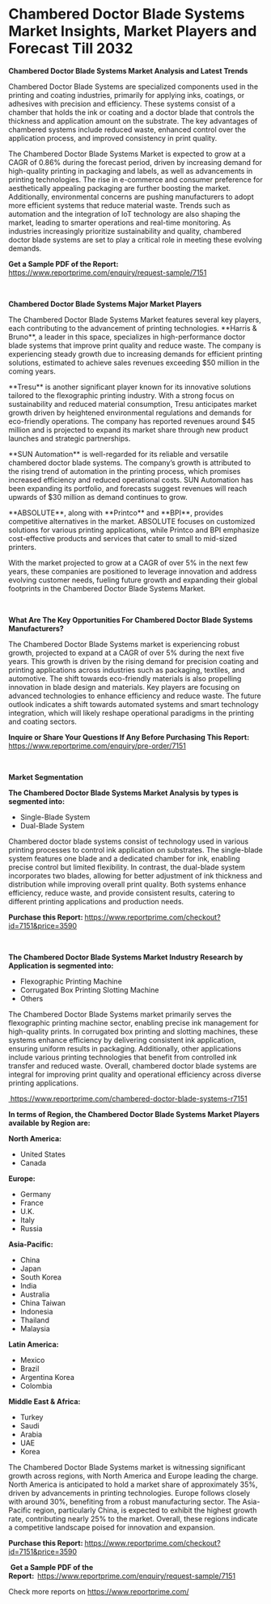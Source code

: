 <p><h1>Chambered Doctor Blade Systems Market Insights, Market Players and Forecast Till 2032</h1></p><p><strong>Chambered Doctor Blade Systems Market Analysis and Latest Trends</strong></p>
<p><p>Chambered Doctor Blade Systems are specialized components used in the printing and coating industries, primarily for applying inks, coatings, or adhesives with precision and efficiency. These systems consist of a chamber that holds the ink or coating and a doctor blade that controls the thickness and application amount on the substrate. The key advantages of chambered systems include reduced waste, enhanced control over the application process, and improved consistency in print quality.</p><p>The Chambered Doctor Blade Systems Market is expected to grow at a CAGR of 0.86% during the forecast period, driven by increasing demand for high-quality printing in packaging and labels, as well as advancements in printing technologies. The rise in e-commerce and consumer preference for aesthetically appealing packaging are further boosting the market. Additionally, environmental concerns are pushing manufacturers to adopt more efficient systems that reduce material waste. Trends such as automation and the integration of IoT technology are also shaping the market, leading to smarter operations and real-time monitoring. As industries increasingly prioritize sustainability and quality, chambered doctor blade systems are set to play a critical role in meeting these evolving demands.</p></p>
<p><strong>Get a Sample PDF of the Report:&nbsp;</strong> <a href="https://www.reportprime.com/enquiry/request-sample/7151?utm_campaign=2752&utm_medium=2&utm_source=Github&utm_content=ia&utm_term=19032025&utm_id=chambered-doctor-blade-systems">https://www.reportprime.com/enquiry/request-sample/7151</a></p>
<p>&nbsp;</p>
<p><strong>Chambered Doctor Blade Systems Major Market Players</strong></p>
<p><p>The Chambered Doctor Blade Systems Market features several key players, each contributing to the advancement of printing technologies. **Harris & Bruno**, a leader in this space, specializes in high-performance doctor blade systems that improve print quality and reduce waste. The company is experiencing steady growth due to increasing demands for efficient printing solutions, estimated to achieve sales revenues exceeding $50 million in the coming years.</p><p>**Tresu** is another significant player known for its innovative solutions tailored to the flexographic printing industry. With a strong focus on sustainability and reduced material consumption, Tresu anticipates market growth driven by heightened environmental regulations and demands for eco-friendly operations. The company has reported revenues around $45 million and is projected to expand its market share through new product launches and strategic partnerships.</p><p>**SUN Automation** is well-regarded for its reliable and versatile chambered doctor blade systems. The company’s growth is attributed to the rising trend of automation in the printing process, which promises increased efficiency and reduced operational costs. SUN Automation has been expanding its portfolio, and forecasts suggest revenues will reach upwards of $30 million as demand continues to grow.</p><p>**ABSOLUTE**, along with **Printco** and **BPI**, provides competitive alternatives in the market. ABSOLUTE focuses on customized solutions for various printing applications, while Printco and BPI emphasize cost-effective products and services that cater to small to mid-sized printers.</p><p>With the market projected to grow at a CAGR of over 5% in the next few years, these companies are positioned to leverage innovation and address evolving customer needs, fueling future growth and expanding their global footprints in the Chambered Doctor Blade Systems Market.</p></p>
<p>&nbsp;</p>
<p><strong>What Are The Key Opportunities For Chambered Doctor Blade Systems Manufacturers?</strong></p>
<p><p>The Chambered Doctor Blade Systems market is experiencing robust growth, projected to expand at a CAGR of over 5% during the next five years. This growth is driven by the rising demand for precision coating and printing applications across industries such as packaging, textiles, and automotive. The shift towards eco-friendly materials is also propelling innovation in blade design and materials. Key players are focusing on advanced technologies to enhance efficiency and reduce waste. The future outlook indicates a shift towards automated systems and smart technology integration, which will likely reshape operational paradigms in the printing and coating sectors.</p></p>
<p><strong>Inquire or Share Your Questions If Any Before Purchasing This Report:</strong> <a href="https://www.reportprime.com/enquiry/pre-order/7151?utm_campaign=2752&utm_medium=2&utm_source=Github&utm_content=ia&utm_term=19032025&utm_id=chambered-doctor-blade-systems">https://www.reportprime.com/enquiry/pre-order/7151</a></p>
<p>&nbsp;</p>
<p><strong>Market Segmentation</strong></p>
<p><strong>The Chambered Doctor Blade Systems Market Analysis by types is segmented into:</strong></p>
<p><ul><li>Single-Blade System</li><li>Dual-Blade System</li></ul></p>
<p><p>Chambered doctor blade systems consist of technology used in various printing processes to control ink application on substrates. The single-blade system features one blade and a dedicated chamber for ink, enabling precise control but limited flexibility. In contrast, the dual-blade system incorporates two blades, allowing for better adjustment of ink thickness and distribution while improving overall print quality. Both systems enhance efficiency, reduce waste, and provide consistent results, catering to different printing applications and production needs.</p></p>
<p><strong>Purchase this Report:&nbsp;</strong><a href="https://www.reportprime.com/checkout?id=7151&price=3590&utm_campaign=2752&utm_medium=2&utm_source=Github&utm_content=ia&utm_term=19032025&utm_id=chambered-doctor-blade-systems">https://www.reportprime.com/checkout?id=7151&price=3590</a></p>
<p>&nbsp;</p>
<p><strong>The Chambered Doctor Blade Systems Market Industry Research by Application is segmented into:</strong></p>
<p><ul><li>Flexographic Printing Machine</li><li>Corrugated Box Printing Slotting Machine</li><li>Others</li></ul></p>
<p><p>The Chambered Doctor Blade Systems market primarily serves the flexographic printing machine sector, enabling precise ink management for high-quality prints. In corrugated box printing and slotting machines, these systems enhance efficiency by delivering consistent ink application, ensuring uniform results in packaging. Additionally, other applications include various printing technologies that benefit from controlled ink transfer and reduced waste. Overall, chambered doctor blade systems are integral for improving print quality and operational efficiency across diverse printing applications.</p></p>
<p><a href="https://www.reportprime.com/chambered-doctor-blade-systems-r7151?utm_campaign=2752&utm_medium=2&utm_source=Github&utm_content=ia&utm_term=19032025&utm_id=chambered-doctor-blade-systems">&nbsp;https://www.reportprime.com/chambered-doctor-blade-systems-r7151</a></p>
<p><strong>In terms of Region, the Chambered Doctor Blade Systems Market Players available by Region are:</strong></p>
<p>
    <p> <strong> North America: </strong>
        <ul>
            <li>United States</li>
            <li>Canada</li>
        </ul>
        </p> 
    <p> <strong> Europe: </strong>
        <ul>
            <li>Germany</li>
            <li>France</li>
            <li>U.K.</li>
            <li>Italy</li>
            <li>Russia</li>
        </ul>
        </p> 
    <p> <strong> Asia-Pacific: </strong>
        <ul>
            <li>China</li>
            <li>Japan</li>
            <li>South Korea</li>
            <li>India</li>
            <li>Australia</li>
            <li>China Taiwan</li>
            <li>Indonesia</li>
            <li>Thailand</li>
            <li>Malaysia</li>
        </ul>
        </p> 
    <p> <strong> Latin America: </strong>
        <ul>
            <li>Mexico</li>
            <li>Brazil</li>
            <li>Argentina Korea</li>
            <li>Colombia</li>
        </ul>
        </p> 
    <p> <strong> Middle East & Africa: </strong>
        <ul>
            <li>Turkey</li>
            <li>Saudi</li>
            <li>Arabia</li>
            <li>UAE</li>
            <li>Korea</li>
        </ul>
    </p>
    </p>
<p><p>The Chambered Doctor Blade Systems market is witnessing significant growth across regions, with North America and Europe leading the charge. North America is anticipated to hold a market share of approximately 35%, driven by advancements in printing technologies. Europe follows closely with around 30%, benefiting from a robust manufacturing sector. The Asia-Pacific region, particularly China, is expected to exhibit the highest growth rate, contributing nearly 25% to the market. Overall, these regions indicate a competitive landscape poised for innovation and expansion.</p></p>
<p><strong>Purchase this Report: </strong><a href="https://www.reportprime.com/checkout?id=7151&price=3590&utm_campaign=2752&utm_medium=2&utm_source=Github&utm_content=ia&utm_term=19032025&utm_id=chambered-doctor-blade-systems">https://www.reportprime.com/checkout?id=7151&price=3590</a></p>
<p>&nbsp;<strong>Get a Sample PDF of the Report:&nbsp;&nbsp;</strong><a href="https://www.reportprime.com/enquiry/request-sample/7151?utm_campaign=2752&utm_medium=2&utm_source=Github&utm_content=ia&utm_term=19032025&utm_id=chambered-doctor-blade-systems">https://www.reportprime.com/enquiry/request-sample/7151</a></p>
<p><strong></strong></p>
<p>Check more reports on <a href="https://www.reportprime.com/?utm_campaign=2752&utm_medium=2&utm_source=Github&utm_content=ia&utm_term=19032025&utm_id=chambered-doctor-blade-systems">https://www.reportprime.com/</a></p>